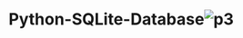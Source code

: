 # Python-SQLite-Database![p3](https://user-images.githubusercontent.com/111445910/193413321-c8f69bcc-22e6-401f-b8d2-7121e6378676.jpg)
